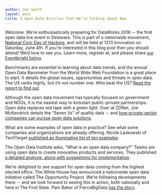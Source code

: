 ```yaml
---
author: Joe Senft
layout: post
title: 5 Open Data Articles that We’re Talking about Now
---
```


Welcome. We’re enthusiastically preparing for DataWorks 2016 -- the first open data live event in Delaware.  This is part of a nationwide movement, [National Civic Day of Hacking](https://www.codeforamerica.org/events/national-day-2016), and will be held at 1313 Innovation on Saturday, June 4th.   If you’re interested in this blog post then you should attend!  We’d love to see you.  Learn more, register at, and please share [our Eventbright listing](https://www.eventbrite.com/e/dataworks-delawares-first-open-data-hackathon-tickets-24040563974).

Benchmarks are essential to learning about data trends, and the annual Open Data Barometer from the World Wide Web Foundation is a great place to start. It details the global issues, opportunities and threats in open data.  The US ranks highly, but it’s not number one. Who beat the US? [Read the report to find out](http://opendatabarometer.org/3rdEdition/report/).

Although the open data movement has typically focused on government and NGOs, it is the easiest way to kickstart public-private partnerships. Open data replaces red tape with a green light. Over at ZDNet, Joe McKendrick details the “Seven Vs” of quality data -- and [how private-sector companies can pursue open data solutions](http://www.zdnet.com/article/open-data-and-the-api-economy-when-it-makes-sense-to-give-away-data/).

What are some examples of open data in practice?  See what some companies and organizations are already offering.  Nicole Laskowski of TechTarget [published an illuminating list of ten examples](http://searchcio.techtarget.com/opinion/Ten-open-data-examples-to-get-CIOs-thinking).

The Open Data Institute asks, “What is an open data company?”  Teams are using open data to create innovative products and services. They published [a detailed analysis, along with suggestions for implementation](http://theodi.org/open-data-means-business).

We’re delighted to see support for open data coming from the highest elected office.  The White House has announced a nationwide open data initiative called The Opportunity Project.  We’re following developments there -- and we look forward to seeing this in action, both nationally and here in The First State. Pam Baker of FierceBigData [has the story](http://www.fiercebigdata.com/story/white-house-launches-new-open-data-effort-local-community-use/2016-03-09).
